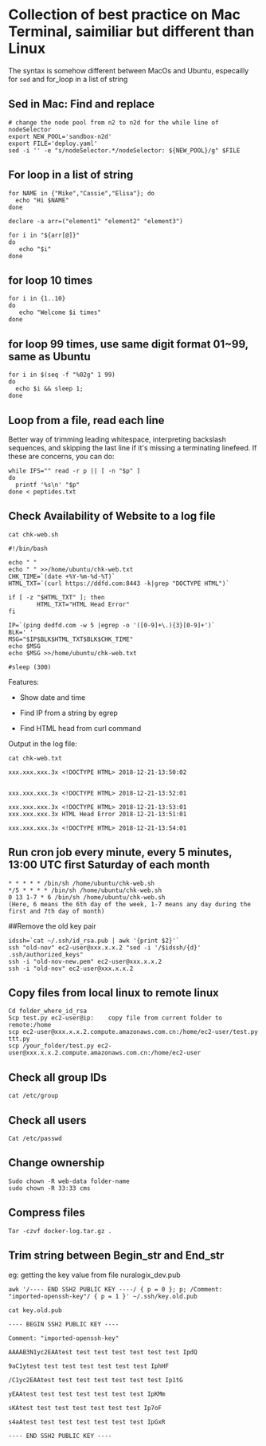 # Collection of best practice on Mac Terminal, saimiliar but different than Linux
The syntax is somehow different between MacOs and Ubuntu, especailly for `sed` and for_loop in a list of string

## Sed in Mac: Find and replace

```
# change the node pool from n2 to n2d for the while line of nodeSelector
export NEW_POOL='sandbox-n2d'
export FILE='deploy.yaml'
sed -i '' -e "s/nodeSelector.*/nodeSelector: ${NEW_POOL}/g" $FILE
```
## For loop in a list of string
```
for NAME in {"Mike","Cassie","Elisa"}; do
  echo "Hi $NAME"
done

declare -a arr=("element1" "element2" "element3")

for i in "${arr[@]}"
do
   echo "$i"
done
```
## for loop 10 times
```
for i in {1..10}
do
   echo "Welcome $i times"
done
```
## for loop 99 times, use same digit format 01~99, same as Ubuntu
```
for i in $(seq -f "%02g" 1 99)
do 
  echo $i && sleep 1;
done
```

## Loop from a file, read each line
Better way of trimming leading whitespace, interpreting backslash sequences, and skipping the last line if it's missing a terminating linefeed. If these are concerns, you can do:
```
while IFS="" read -r p || [ -n "$p" ]
do
  printf '%s\n' "$p"
done < peptides.txt
```

## Check Availability of Website to a log file

```
cat chk-web.sh

#!/bin/bash

echo " "
echo " " >>/home/ubuntu/chk-web.txt
CHK_TIME=`(date +%Y-%m-%d-%T)`
HTML_TXT=`(curl https://ddfd.com:8443 -k|grep "DOCTYPE HTML")`

if [ -z "$HTML_TXT" ]; then
        HTML_TXT="HTML Head Error"
fi

IP=`(ping dedfd.com -w 5 |egrep -o '([0-9]+\.){3}[0-9]+')`
BLK=' '
MSG="$IP$BLK$HTML_TXT$BLK$CHK_TIME"
echo $MSG
echo $MSG >>/home/ubuntu/chk-web.txt

#sleep (300)
```
Features:

* Show date and time 

* Find IP from a string by egrep

* Find HTML head from curl command

Output in the log file:
```
cat chk-web.txt

xxx.xxx.xxx.3x <!DOCTYPE HTML> 2018-12-21-13:50:02


xxx.xxx.xxx.3x <!DOCTYPE HTML> 2018-12-21-13:52:01

xxx.xxx.xxx.3x <!DOCTYPE HTML> 2018-12-21-13:53:01
xxx.xxx.xxx.3x HTML Head Error 2018-12-21-13:51:01

xxx.xxx.xxx.3x <!DOCTYPE HTML> 2018-12-21-13:54:01

``` 

## Run cron job every minute, every 5 minutes, 13:00 UTC first Saturday of each month

```
* * * * * /bin/sh /home/ubuntu/chk-web.sh
*/5 * * * * /bin/sh /home/ubuntu/chk-web.sh
0 13 1-7 * 6 /bin/sh /home/ubuntu/chk-web.sh
(Here, 6 means the 6th day of the week, 1-7 means any day during the first and 7th day of month)
```


##Remove the old key pair 
```
idssh=`cat ~/.ssh/id_rsa.pub | awk '{print $2}'` 
ssh "old-nov" ec2-user@xxx.x.x.2 "sed -i '/$idssh/{d}' .ssh/authorized_keys" 
ssh -i "old-nov-new.pem" ec2-user@xxx.x.x.2 
ssh -i "old-nov" ec2-user@xxx.x.x.2 
```

## Copy files from local linux to remote linux 

```
Cd folder_where_id_rsa 
Scp test.py ec2-user@ip:    copy file from current folder to remote:/home 
scp ec2-user@xxx.x.x.2.compute.amazonaws.com.cn:/home/ec2-user/test.py ttt.py  
scp /your_folder/test.py ec2-user@xxx.x.x.2.compute.amazonaws.com.cn:/home/ec2-user 
```
  

## Check all group IDs 
```
cat /etc/group 
```
 
## Check all users 
```
Cat /etc/passwd 
```
## Change ownership  
```
Sudo chown -R web-data folder-name 
sudo chown -R 33:33 cms  
```
 
## Compress files 
```
Tar -czvf docker-log.tar.gz . 
```
 
## Trim string between Begin_str and End_str

 eg: getting the key value from file nuralogix_dev.pub 

```
awk '/---- END SSH2 PUBLIC KEY ----/ { p = 0 }; p; /Comment: "imported-openssh-key"/ { p = 1 }' ~/.ssh/key.old.pub 
 
cat key.old.pub

---- BEGIN SSH2 PUBLIC KEY ---- 

Comment: "imported-openssh-key" 

AAAAB3N1yc2EAAtest test test test test test test IpdQ 

9aC1ytest test test test test test test IphHF 

/C1yc2EAAtest test test test test test test Ip1tG 

yEAAtest test test test test test test IpKMm 

sKAtest test test test test test test Ip7oF 

s4aAtest test test test test test test IpGxR 

---- END SSH2 PUBLIC KEY ---- 

``` 

